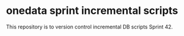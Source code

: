 # onedata sprint incremental scripts
This repository is to version control incremental DB scripts Sprint 42.
